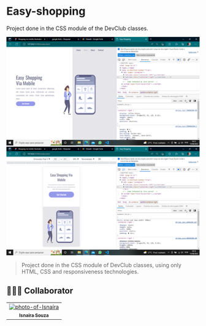 # Easy-shopping
 
Project done in the CSS module of the DevClub classes.

<img src="./assets/web.png" alt="image1"> <br>
<img src="./assets/cell.png" alt="image1"> <br>

> Project done in the CSS module of DevClub classes, using only HTML, CSS and responsiveness technologies.


## 🤝👩🏻 Collaborator


<table>
  <tr>
    <td align="center">
      <a href="#">
        <img src="https://avatars.githubusercontent.com/u/95285602?s=400&u=ed631ca82ce931b1f23877b14b677c651db231b6&v=4" width="150px;" alt="photo-of-Isnaíra"/><br>
        <sub>
          <b>Isnaíra Souza</b>
        </sub>
      </a>
    </td>
    
</table>